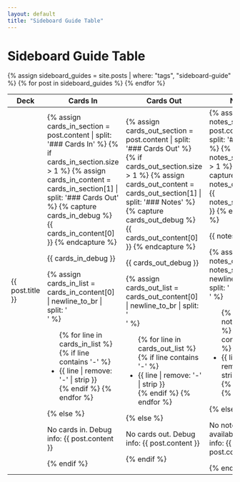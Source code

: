 ```yaml
---
layout: default
title: "Sideboard Guide Table"
---
```


# Sideboard Guide Table

<table>
    <thead>
        <tr>
            <th>Deck</th>
            <th>Cards In</th>
            <th>Cards Out</th>
            <th>Notes</th>
        </tr>
    </thead>
    <tbody>
        {% assign sideboard_guides = site.posts | where: "tags", "sideboard-guide" %}
        {% for post in sideboard_guides %}
            <tr>
                <td>{{ post.title }}</td>
                <td>
                    {% assign cards_in_section = post.content | split: '### Cards In' %}
                    {% if cards_in_section.size > 1 %}
                        {% assign cards_in_content = cards_in_section[1] | split: '### Cards Out' %}
                        {% capture cards_in_debug %}
                            {{ cards_in_content[0] }}
                        {% endcapture %}
                        <p>{{ cards_in_debug }}</p> <!-- Debug output -->
                        {% assign cards_in_list = cards_in_content[0] | newline_to_br | split: '<br />' %}
                        <ul>
                            {% for line in cards_in_list %}
                                {% if line contains '-' %}
                                    <li>{{ line | remove: '-' | strip }}</li>
                                {% endif %}
                            {% endfor %}
                        </ul>
                    {% else %}
                        <p>No cards in. Debug info: {{ post.content }}</p>
                    {% endif %}
                </td>
                <td>
                    {% assign cards_out_section = post.content | split: '### Cards Out' %}
                    {% if cards_out_section.size > 1 %}
                        {% assign cards_out_content = cards_out_section[1] | split: '### Notes' %}
                        {% capture cards_out_debug %}
                            {{ cards_out_content[0] }}
                        {% endcapture %}
                        <p>{{ cards_out_debug }}</p> <!-- Debug output -->
                        {% assign cards_out_list = cards_out_content[0] | newline_to_br | split: '<br />' %}
                        <ul>
                            {% for line in cards_out_list %}
                                {% if line contains '-' %}
                                    <li>{{ line | remove: '-' | strip }}</li>
                                {% endif %}
                            {% endfor %}
                        </ul>
                    {% else %}
                        <p>No cards out. Debug info: {{ post.content }}</p>
                    {% endif %}
                </td>
                <td>
                    {% assign notes_section = post.content | split: '### Notes' %}
                    {% if notes_section.size > 1 %}
                        {% capture notes_debug %}
                            {{ notes_section[1] }}
                        {% endcapture %}
                        <p>{{ notes_debug }}</p> <!-- Debug output -->
                        {% assign notes_content = notes_section[1] | newline_to_br | split: '<br />' %}
                        <ul>
                            {% for line in notes_content %}
                                {% if line contains '-' %}
                                    <li>{{ line | remove: '-' | strip }}</li>
                                {% endif %}
                            {% endfor %}
                        </ul>
                    {% else %}
                        <p>No notes available. Debug info: {{ post.content }}</p>
                    {% endif %}
                </td>
            </tr>
        {% endfor %}
    </tbody>
</table>
